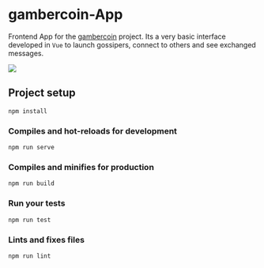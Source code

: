 # gambercoin-App
Frontend App for the [gambercoin](https://github.com/ageapps/gambercoin) project. Its a very basic interface developed in `Vue` to launch gossipers, connect to others and see exchanged messages.

![](./app.gif)

## Project setup
```
npm install
```

### Compiles and hot-reloads for development
```
npm run serve
```

### Compiles and minifies for production
```
npm run build
```

### Run your tests
```
npm run test
```

### Lints and fixes files
```
npm run lint
```
